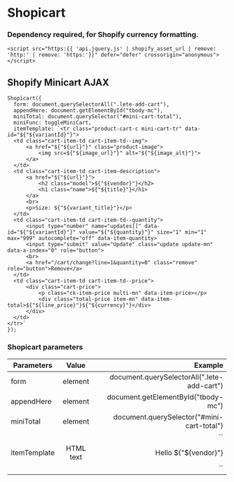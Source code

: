 # Shopicart
 
### Dependency required, for Shopify currency formatting.
```
<script src="https:{{ 'api.jquery.js' | shopify_asset_url | remove: 'http:' | remove: 'https:'}}" defer="defer" crossorigin="anonymous"></script>
```

## Shopify Minicart AJAX


```
Shopicart({
  form: document.querySelectorAll(".lete-add-cart"),
  appendHere: document.getElementById("tbody-mc"),
  miniTotal: document.querySelector("#mini-cart-total"),
  miniFunc: toggleMiniCart,
  itemTemplate: `<tr class="product-cart-c mini-cart-tr" data-id="${"${variantId}"}">
  <td class="cart-item-td cart-item-td--img">
      <a href="${"${url}"}" class="product-image">
          <img src=${"${image_url}"}" alt="${"${image_alt}"}">
      </a>
  </td>
  <td class="cart-item-td cart-item-description">
      <a href="${"${url}"}">
          <h2 class="model">${"${vendor}"}</h2>
          <h1 class="name">${"${title}"}</h1>
      </a>
      <br>
      <p>Size: ${"${variant_title}"}</p>
  </td>
  <td class="cart-item-td cart-item-td--quantity">
      <input type="number" name="updates[]" data-id="${"${variantId}"}" value="${"${quantity}"}" size="1" min="1" max="999" autocomplete="off" data-item-quantity>
      <input type="submit" value="Update" class="update update-mn" data-a-index="0" role="button">
      <br>
      <a href="/cart/change?line=1&quantity=0" class="remove" role="button">Remove</a>
  </td>
  <td class="cart-item-td cart-item-td--price">
      <div class="cart-price">
          <p class="ck-item-price multi-mn" data-item-price></p>
          <div class="total-price item-mn" data-item-total>${"${line_price}"}${"${currency}"}</div>
      </div>
  </td>
</tr>`
});
```

### Shopicart parameters

| Parameters    | Value           | Example  |
| ------------- |:-------------:| -----:|
| form    | element | document.querySelectorAll(".lete-add-cart") |
| appendHere     | element      |   document.getElementById("tbody-mc") |
| miniTotal | element      |   document.querySelector("#mini-cart-total") |
| itemTemplate | HTML text      |   \``<p>Hello ${"${vendor}"}</p>\`` |
